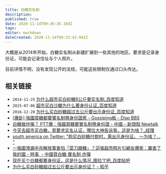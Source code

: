 ```yaml
---
title: 白糖实名制
description: 
published: true
date: 2020-11-14T09:36:26.164Z
tags: 
editor: markdown
dateCreated: 2020-11-14T09:33:43.942Z
---
```


大概是从2014年开始，白糖实名制从新疆扩展到一些其他的地区。要求是记录身份证，可能会记录住址与个人照片。

目前详情不明，没有发现公开的法规，可能这些限制仅通过口头传达。

相关链接
--------

+ `2014-11-25` [为什么超市买白砂糖8公斤要实名制_百度知道](https://web.archive.org/web/20201114084845/https://zhidao.baidu.com/question/688915338491624164.html)
+ `2015-07-06` [超市买白沙糖为什么要身份认证_百度知道](https://web.archive.org/web/20201114085319/https://zhidao.baidu.com/question/712724716024182765.html)
+ `2016-12-20` [为什么买白砂糖超过五公斤要出示身份证_百度知道](https://web.archive.org/web/20201114085223/https://zhidao.baidu.com/question/267369192003098565.html?qbl=relate_question_0)
+ [[爆卦] 強國買糖都要實名制帶身份證惹 - Gossiping板 - Disp BBS](https://archive.is/PbuiV "https://disp.cc/b/163-b5mP")
+ [白糖做炸彈？ PTT爆：強國買糖要實名制帶身份證 - 中國 - 新頭殼 Newtalk](https://web.archive.org/web/20190202214650/https://newtalk.tw/news/view/2019-01-10/192536)
+ [今天去超市买白糖，竟要求实名认证，哪位大神告诉我，这是为啥？_经理](https://archive.is/vYnes "https://www.sohu.com/a/277315056_659682")
+ [south america on Twitter: "购买白砂糖付款时，需出示身份证。 ～为啥？… "](https://web.archive.org/web/20201114090214/https://twitter.com/southam72439772/status/1261446902739951616)
+ [一張圖洩漏中共解放軍害怕「菜刀跟糖」？這張超市照片引網友爆笑：厲害了我的國 - 時事  - 中國買白糖,實名制,炸彈](https://web.archive.org/web/20201114090744/https://ck101.com/thread-4783048-1-1.html "https://archive.is/3sfVb")
+ [现在买个白糖都要身份证，这是什么情况_图拉丁吧_百度贴吧](https://archive.is/ar9VG "https://web.archive.org/web/20201114091115/https://tieba.baidu.com/p/6714730210")
+ [为什么买白砂糖超过五公斤要出示身份证？ - 知乎](https://web.archive.org/web/20201114091157/https://www.zhihu.com/question/40347976)
